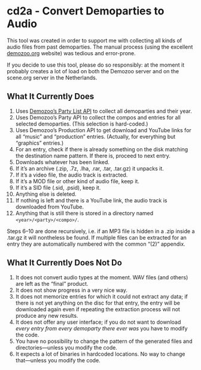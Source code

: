 # cd2a - Convert Demoparties to Audio

This tool was created in order to support me with collecting all kinds of audio files from past demoparties. The manual process (using the excellent [demozoo.org](https://demozoo.org/) website) was tedious and error-prone.

If you decide to use this tool, please do so responsibly: at the moment it probably creates a lot of load on both the Demozoo server and on the scene.org server in the Netherlands.

## What It Currently Does

1. Uses [Demozoo’s Party List API](https://demozoo.org/api/v1/parties/) to collect all demoparties and their year.
1. Uses Demozoo’s Party API to collect the compos and entries for all selected demoparties. (This selection is hard-coded.)
1. Uses Demozoo’s Production API to get download and YouTube links for all “music” and “production” entries. (Actually, for everything but “graphics” entries.)
1. For an entry, check if there is already something on the disk matching the destination name pattern. If there is, proceed to next entry.
1. Downloads whatever has been linked.
1. If it’s an archive (.zip, .7z, .lha, .rar, .tar, .tar.gz) it unpacks it.
1. If it’s a video file, the audio track is extracted.
1. If it’s a MOD file or other kind of audio file, keep it.
1. If it’s a SID file (.sid, .psid), keep it.
1. Anything else is deleted.
1. If nothing is left and there is a YouTube link, the audio track is downloaded from YouTube.
1. Anything that is still there is stored in a directory named `<year>/<party>/<compo>/`.

Steps 6–10 are done recursively, i.e. if an MP3 file is hidden in a .zip inside a .tar.gz it will nontheless be found. If multiple files can be extracted for an entry they are automatically numbered with the common “(2)” appendix.

## What It Currently Does Not Do

1. It does not convert audio types at the moment. WAV files (and others) are left as the “final” product.
1. It does not show progress in a very nice way.
1. It does not memorize entries for which it could not extract any data; if there is not yet anything on the disc for that entry, the entry will be downloaded again even if repeating the extraction process will not produce any new results.
1. It does not offer any user interface; if you do not want to download _every entry from every demoparty there ever was_ you have to modify the code.
1. You have no possibility to change the pattern of the generated files and directories—unless you modify the code.
1. It expects a lot of binaries in hardcoded locations. No way to change that—unless you modify the code.
